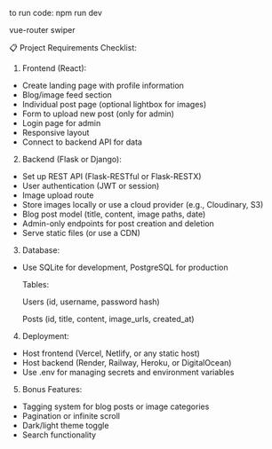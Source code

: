 to run code: npm run dev

<!-- npm installs -->
vue-router
swiper

📋 Project Requirements Checklist:
1. Frontend (React):
- Create landing page with profile information
- Blog/image feed section
- Individual post page (optional lightbox for images)
- Form to upload new post (only for admin)
- Login page for admin
- Responsive layout
- Connect to backend API for data

2. Backend (Flask or Django):
- Set up REST API (Flask-RESTful or Flask-RESTX)
- User authentication (JWT or session)
- Image upload route
- Store images locally or use a cloud provider (e.g., Cloudinary, S3)
- Blog post model (title, content, image paths, date)
- Admin-only endpoints for post creation and deletion
- Serve static files (or use a CDN)

3. Database:
- Use SQLite for development, PostgreSQL for production

    Tables:

    Users (id, username, password hash)

    Posts (id, title, content, image_urls, created_at)

4. Deployment:
- Host frontend (Vercel, Netlify, or any static host)
- Host backend (Render, Railway, Heroku, or DigitalOcean)
- Use .env for managing secrets and environment variables

5. Bonus Features:
- Tagging system for blog posts or image categories
- Pagination or infinite scroll
- Dark/light theme toggle
- Search functionality